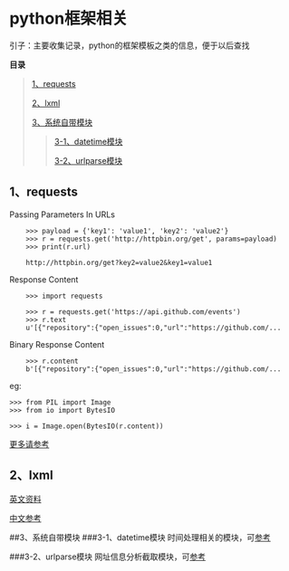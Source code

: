 # python框架相关
引子：主要收集记录，python的框架模板之类的信息，便于以后查找

**目录**

> [1、requests](#no1)
>
> [2、lxml](#no2)
>
> [3、系统自带模块](#system)
> >[3-1、datetime模块](#s-no1)
> >
> >[3-2、urlparse模块](#s-no2)
>


## <a name="no1"></a>1、requests
Passing Parameters In URLs

```
	>>> payload = {'key1': 'value1', 'key2': 'value2'}
	>>> r = requests.get('http://httpbin.org/get', params=payload)
	>>> print(r.url)
	
	http://httpbin.org/get?key2=value2&key1=value1
```	

Response Content

```
	>>> import requests

	>>> r = requests.get('https://api.github.com/events')
	>>> r.text
	u'[{"repository":{"open_issues":0,"url":"https://github.com/...
```

Binary Response Content

```
	>>> r.content
	b'[{"repository":{"open_issues":0,"url":"https://github.com/...
```

eg:

	>>> from PIL import Image
	>>> from io import BytesIO

	>>> i = Image.open(BytesIO(r.content))

[更多请参考](http://docs.python-requests.org/en/latest/user/quickstart/)



## <a name="no2"></a>2、lxml

[英文资料](http://lxml.de/tutorial.html#the-xml-function)

[中文参考](http://cuiqingcai.com/2621.html)



##<a name="system"></a>3、系统自带模块
###<a name="s-no1"></a>3-1、datetime模块
时间处理相关的模块，可[参考](http://www.wklken.me/posts/2015/03/03/python-base-datetime.html)

###<a name="s-no2"></a>3-2、urlparse模块
网址信息分析截取模块，可[参考](https://my.oschina.net/guol/blog/95699)